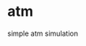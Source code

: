 # atm
 simple atm simulation 
 
 <a href="https://github.com/AlaaDuridi/atm/blob/main/atm.html"></a>
 
 
